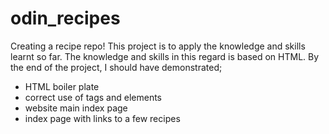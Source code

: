 # odin_recipes
Creating a recipe repo! 
This project is to apply the knowledge and skills learnt so far.
The knowledge and skills in this regard is based on HTML.
By the end of the project, I should have demonstrated;
 - HTML boiler plate
 - correct use of tags and elements
 - website main index page
 - index page with links to a few recipes
